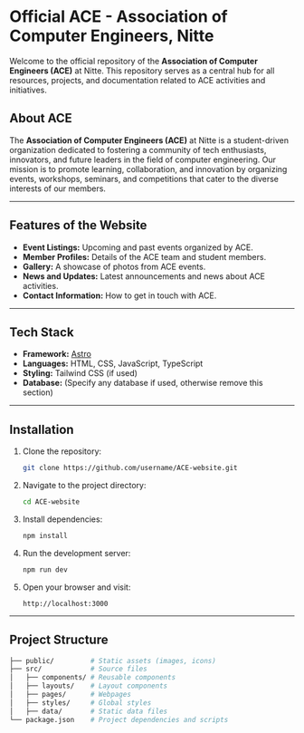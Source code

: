 # Official ACE - Association of Computer Engineers, Nitte

Welcome to the official repository of the **Association of Computer Engineers (ACE)** at Nitte. This repository serves as a central hub for all resources, projects, and documentation related to ACE activities and initiatives.

## About ACE

The **Association of Computer Engineers (ACE)** at Nitte is a student-driven organization dedicated to fostering a community of tech enthusiasts, innovators, and future leaders in the field of computer engineering. Our mission is to promote learning, collaboration, and innovation by organizing events, workshops, seminars, and competitions that cater to the diverse interests of our members.

---

## Features of the Website

- **Event Listings:** Upcoming and past events organized by ACE.
- **Member Profiles:** Details of the ACE team and student members.
- **Gallery:** A showcase of photos from ACE events.
- **News and Updates:** Latest announcements and news about ACE activities.
- **Contact Information:** How to get in touch with ACE.

---

## Tech Stack

- **Framework:** [Astro](https://astro.build/)
- **Languages:** HTML, CSS, JavaScript, TypeScript
- **Styling:** Tailwind CSS (if used)
- **Database:** (Specify any database if used, otherwise remove this section)

---

## Installation

1. Clone the repository:

    ```bash
    git clone https://github.com/username/ACE-website.git
    ```

2. Navigate to the project directory:

    ```bash
    cd ACE-website
    ```

3. Install dependencies:

    ```bash
    npm install
    ```

4. Run the development server:

    ```bash
    npm run dev
    ```

5. Open your browser and visit:

    ```
    http://localhost:3000
    ```

---

## Project Structure

```bash
├── public/         # Static assets (images, icons)
├── src/            # Source files
│   ├── components/ # Reusable components
│   ├── layouts/    # Layout components
│   ├── pages/      # Webpages
│   ├── styles/     # Global styles
│   ├── data/       # Static data files
└── package.json    # Project dependencies and scripts
